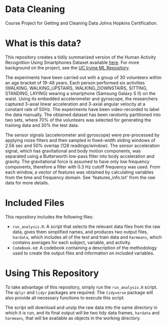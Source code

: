 # Data Cleaning
Course Project for Getting and Cleaning Data Johns Hopkins Certification.

# What is this data?
This repository creates a tidily summarized version of the Human Activity Recognition Using Smartphones Dataset available [here](https://d396qusza40orc.cloudfront.net/getdata%2Fprojectfiles%2FUCI%20HAR%20Dataset.zip). For more background on the project, see the [UC Irvine ML Repository](http://archive.ics.uci.edu/ml/datasets/Human+Activity+Recognition+Using+Smartphones).

The experiments have been carried out with a group of 30 volunteers within an age bracket of 19-48 years. Each person performed six activities (WALKING, WALKING_UPSTAIRS, WALKING_DOWNSTAIRS, SITTING, STANDING, LAYING) wearing a smartphone (Samsung Galaxy S II) on the waist. Using its embedded accelerometer and gyroscope, the researchers captured 3-axial linear acceleration and 3-axial angular velocity at a constant rate of 50Hz. The experiments have been video-recorded to label the data manually. The obtained dataset has been randomly partitioned into two sets, where 70% of the volunteers was selected for generating the training data and 30% the test data. 

The sensor signals (accelerometer and gyroscope) were pre-processed by applying noise filters and then sampled in fixed-width sliding windows of 2.56 sec and 50% overlap (128 readings/window). The sensor acceleration signal, which has gravitational and body motion components, was separated using a Butterworth low-pass filter into body acceleration and gravity. The gravitational force is assumed to have only low frequency components, therefore a filter with 0.3 Hz cutoff frequency was used. From each window, a vector of features was obtained by calculating variables from the time and frequency domain. See 'features_info.txt' from the raw data for more details. 

# Included Files
This repository includes the following files:
* `run_analysis.R`: A script that selects the relevant data files from the raw data, gives them simplified names, and produces two output files, `hardata`, which includes all of the test and train data and `harmeans`, which contains averages for each subject, variable, and activity.
* `CodeBook.md`: A codebook containing a description of the methodology used to create the output files and information on included variables.

# Using This Repository
To take advantage of this repository, simply run the `run_analysis.R` script. The `dplyr` and `tidyr` packages are required. The `tidyverse` package will also provide all necessary functions to execute this script.

The script will download and unzip the raw data into the same directory in which it is run, and its final output will be two tidy data frames, `hardata` and `harmeans`, that will be available as objects in the working directory.
